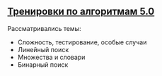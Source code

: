 ## [Тренировки по алгоритмам 5.0](https://yandex.ru/yaintern/algorithm-training)

Рассматривались темы:
  - Сложность, тестирование, особые случаи
  - Линейный поиск
  - Множества и словари
  - Бинарный поиск

